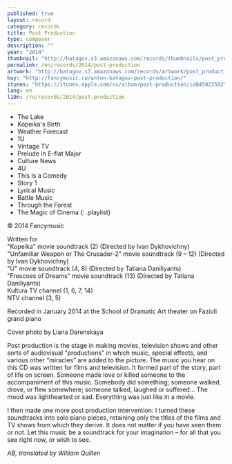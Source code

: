 ```yaml
---
published: true
layout: record
category: records
title: Post Production
type: composer
description: ""
year: "2014"
thumbnail: "http://batagov.s3.amazonaws.com/records/thumbnails/post_production_thumb.jpg"
permalink: /en/records/2014/post-production
artwork: "http://batagov.s3.amazonaws.com/records/artwork/post_production.jpg"
buy: "http://fancymusic.ru/anton-batagov-post-production/"
itunes: "https://itunes.apple.com/ru/album/post-production/id845023502"
lang: en
l10n: /ru/records/2014/post-production
---
```


- The Lake
- Kopeika's Birth
- Weather Forecast 
- 1U
- Vintage TV 
- Prelude in E-flat Major
- Culture News
- 4U
- This Is a Comedy 
- Story 1 
- Lyrical Music 
- Battle Music 
- Through the Forest
- The Magic of Cinema 
{: .playlist}

© 2014 Fancymusic

Written for  
"Kopeika" movie soundtrack (2) (Directed by Ivan Dykhovichny)  
"Unfamiliar Weapon or The Crusader-2" movie soundtrack (9 – 12) (Directed by Ivan Dykhovichny)  
"U" movie soundtrack (4, 8) (Directed by Tatiana Daniliyants)  
"Frescoes of Dreams" movie soundtrack (13) (Directed by Tatiana Daniliyants)  
Kultura TV channel (1, 6, 7, 14)  
NTV channel (3, 5)  
  
Recorded in January 2014 at the School of Dramatic Art theater on Fazioli grand piano  
  
Cover photo by Liana Darenskaya  

 

Post production is the stage in making movies, television shows and other sorts of audiovisual "productions" in which music, special effects, and various other “miracles” are added to the picture. The music you hear on this CD was written for films and television. It formed part of the story, part of life on screen. Someone made love or killed someone to the accompaniment of this music. Somebody did something; someone walked, drove, or flew somewhere; someone talked, laughed or suffered… The mood was lighthearted or sad. Everything was just like in a movie.

I then made one more post production intervention: I turned these soundtracks into solo piano pieces, retaining only the titles of the films and TV shows from which they derive. It does not matter if you have seen them or not. Let this music be a soundtrack for your imagination – for all that you see right now, or wish to see.

_AB, translated by William Quillen_